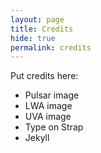 ```yaml
---
layout: page
title: Credits
hide: true
permalink: credits
---
```


Put credits here:

- Pulsar image
- LWA image
- UVA image
- Type on Strap
- Jekyll
